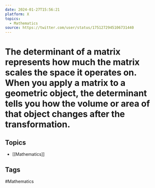 ```yaml
---
date: 2024-01-27T15:56:21
platform: X
topics:
  - Mathematics
source: https://twitter.com/user/status/1751272945106731440
---
```

# The determinant of a matrix represents how much the matrix scales the space it operates on. When you apply a matrix to a geometric object, the determinant tells you how the volume or area of that object changes after the transformation.

## Topics
- [[Mathematics]]

## Tags
#Mathematics